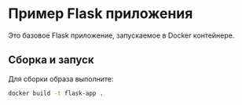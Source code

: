 # Пример Flask приложения

Это базовое Flask приложение, запускаемое в Docker контейнере.

## Сборка и запуск

Для сборки образа выполните:

```bash
docker build -t flask-app .

